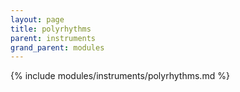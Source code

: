 ```yaml
---
layout: page
title: polyrhythms
parent: instruments
grand_parent: modules
---
```


{% include modules/instruments/polyrhythms.md %}
